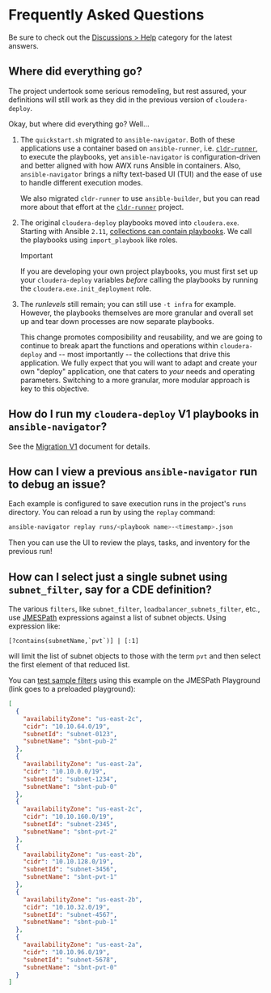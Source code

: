 # Frequently Asked Questions

Be sure to check out the [Discussions > Help](https://github.com/cloudera-labs/cloudera-deploy/discussions/categories/help) category for the latest answers. 

## Where did everything go?

The project undertook some serious remodeling, but rest assured, your definitions will still work as they did in the previous version of `cloudera-deploy`.  

Okay, but where did everything go? Well...

1. The `quickstart.sh` migrated to `ansible-navigator`. Both of these applications use a container based on `ansible-runner`, i.e. [`cldr-runner`](https://github.com/cloudera-labs/cldr-runner), to execute the playbooks, yet `ansible-navigator` is configuration-driven and better aligned with how AWX runs Ansible in containers. Also, `ansible-navigator` brings a nifty text-based UI (TUI) and the ease of use to handle different execution modes.
  
    We also migrated `cldr-runner` to use `ansible-builder`, but you can read more about that effort at the [`cldr-runner`](https://github.com/cloudera-labs/cldr-runner) project.

1. The original `cloudera-deploy` playbooks moved into `cloudera.exe`. Starting with Ansible `2.11`, [collections can contain playbooks](https://docs.ansible.com/ansible/latest/collections_guide/collections_using_playbooks.html#using-a-playbook-from-a-collection). We call the playbooks using `import_playbook` like roles.

    > [!IMPORTANT]
    > If you are developing your own project playbooks, you must first set up your `cloudera-deploy` variables _before_ calling the playbooks by running the `cloudera.exe.init_deployment` role.

1. The _runlevels_ still remain; you can still use `-t infra` for example. However, the playbooks themselves are more granular and overall set up and tear down processes are now separate playbooks.
  
    This change promotes composibility and reusability, and we are going to continue to break apart the functions and operations within `cloudera-deploy` and -- most importantly -- the collections that drive this application. We fully expect that you will want to adapt and create your own "deploy" application, one that caters to _your_ needs and operating parameters. Switching to a more granular, more modular approach is key to this objective.

## How do I run my `cloudera-deploy` V1 playbooks in `ansible-navigator`?

See the [Migration V1](MIGRATION_V1.md) document for details.

## How can I view a previous `ansible-navigator` run to debug an issue?

Each example is configured to save execution runs in the project's `runs` directory. You can reload a run by using the `replay` command:

```bash
ansible-navigator replay runs/<playbook name>-<timestamp>.json
```

Then you can use the UI to review the plays, tasks, and inventory for the previous run!

## How can I select just a single subnet using `subnet_filter`, say for a CDE definition?

The various `filters`, like `subnet_filter`, `loadbalancer_subnets_filter`, etc., use [JMESPath](https://jmespath.org/) expressions against a list of subnet objects. Using expression like:

```jmespath
[?contains(subnetName,`pvt`)] | [:1]
```

will limit the list of subnet objects to those with the term `pvt` and then select the first element of that reduced list.

You can [test sample filters](https://play.jmespath.org/?u=45e4d839-15f9-4569-9490-20a2cbc0cc88) using this example on the JMESPath Playground (link goes to a preloaded playground):

```json
[
  {
    "availabilityZone": "us-east-2c",
    "cidr": "10.10.64.0/19",
    "subnetId": "subnet-0123",
    "subnetName": "sbnt-pub-2"
  },
  {
    "availabilityZone": "us-east-2a",
    "cidr": "10.10.0.0/19",
    "subnetId": "subnet-1234",
    "subnetName": "sbnt-pub-0"
  },
  {
    "availabilityZone": "us-east-2c",
    "cidr": "10.10.160.0/19",
    "subnetId": "subnet-2345",
    "subnetName": "sbnt-pvt-2"
  },
  {
    "availabilityZone": "us-east-2b",
    "cidr": "10.10.128.0/19",
    "subnetId": "subnet-3456",
    "subnetName": "sbnt-pvt-1"
  },
  {
    "availabilityZone": "us-east-2b",
    "cidr": "10.10.32.0/19",
    "subnetId": "subnet-4567",
    "subnetName": "sbnt-pub-1"
  },
  {
    "availabilityZone": "us-east-2a",
    "cidr": "10.10.96.0/19",
    "subnetId": "subnet-5678",
    "subnetName": "sbnt-pvt-0"
  }
]
```
